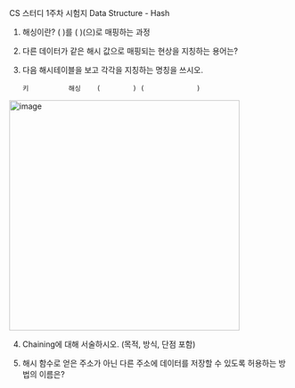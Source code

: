 CS 스터디 1주차 시험지
Data Structure - Hash


1. 해싱이란?
(              )를 (             )(으)로 매핑하는 과정



2. 다른 데이터가 같은 해시 값으로 매핑되는 현상을 지칭하는 용어는?




3. 다음 해시테이블을 보고 각각을 지칭하는 명칭을 쓰시오.

       키          해싱    (        ) (             )
<img width="413" alt="image" src="https://user-images.githubusercontent.com/66426083/158803826-634cf685-23ff-433b-8cf8-0d2a50fcfc22.png">

        


4. Chaining에 대해 서술하시오. (목적, 방식, 단점 포함)







5. 해시 함수로 얻은 주소가 아닌 다른 주소에 데이터를 저장할 수 있도록 허용하는 방법의 이름은?

